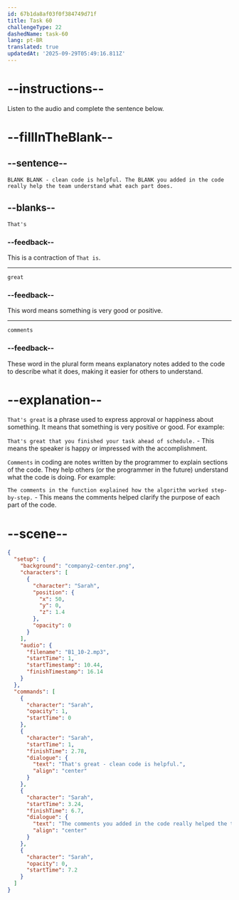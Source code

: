 ```yaml
---
id: 67b1da8af03f0f384749d71f
title: Task 60
challengeType: 22
dashedName: task-60
lang: pt-BR
translated: true
updatedAt: '2025-09-29T05:49:16.811Z'
---
```


<!-- (Audio) Sarah: That's great - clean code is helpful. The comments you added in the code really help the team understand what each part does. -->

# --instructions--

Listen to the audio and complete the sentence below.

# --fillInTheBlank--

## --sentence--

`BLANK BLANK - clean code is helpful. The BLANK you added in the code really help the team understand what each part does.`

## --blanks--

`That's`

### --feedback--

This is a contraction of `That is`.

---

`great`

### --feedback--

This word means something is very good or positive.

---

`comments`

### --feedback--

These word in the plural form means explanatory notes added to the code to describe what it does, making it easier for others to understand.

# --explanation--

`That's great` is a phrase used to express approval or happiness about something. It means that something is very positive or good. For example:

`That's great that you finished your task ahead of schedule.` - This means the speaker is happy or impressed with the accomplishment.

`Comments` in coding are notes written by the programmer to explain sections of the code. They help others (or the programmer in the future) understand what the code is doing. For example:

`The comments in the function explained how the algorithm worked step-by-step.` - This means the comments helped clarify the purpose of each part of the code.

# --scene--

```json
{
  "setup": {
    "background": "company2-center.png",
    "characters": [
      {
        "character": "Sarah",
        "position": {
          "x": 50,
          "y": 0,
          "z": 1.4
        },
        "opacity": 0
      }
    ],
    "audio": {
      "filename": "B1_10-2.mp3",
      "startTime": 1,
      "startTimestamp": 10.44,
      "finishTimestamp": 16.14
    }
  },
  "commands": [
    {
      "character": "Sarah",
      "opacity": 1,
      "startTime": 0
    },
    {
      "character": "Sarah",
      "startTime": 1,
      "finishTime": 2.78,
      "dialogue": {
        "text": "That's great - clean code is helpful.",
        "align": "center"
      }
    },
    {
      "character": "Sarah",
      "startTime": 3.24,
      "finishTime": 6.7,
      "dialogue": {
        "text": "The comments you added in the code really helped the team understand what each part does.",
        "align": "center"
      }
    },
    {
      "character": "Sarah",
      "opacity": 0,
      "startTime": 7.2
    }
  ]
}
```
